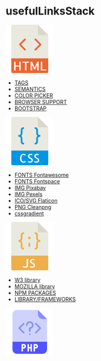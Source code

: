 # usefulLinksStack
![](./img/html.png)

- [TAGS](https://www.w3schools.com/tags/default.asp)
- [SEMANTICS](https://www.w3schools.com/html/html5_semantic_elements.asp)
- [COLOR PICKER](https://www.w3schools.com/colors/colors_picker.asp)
- [BROWSER SUPPORT](https://www.w3schools.com/tags/ref_html_browsersupport.asp)
- [BOOTSTRAP](https://getbootstrap.com/)

![](./img/css.png)

- [FONTS Fontawesome](https://fontawesome.com/)
- [FONTS Fontspace](https://www.fontspace.com/)
- [IMG Pixabay](https://pixabay.com/)
- [IMG Pexels](https://www.pexels.com/)
- [ICO/SVG Flaticon](https://www.flaticon.com/)
- [PNG Cleanpng](https://www.cleanpng.com/)
- [cssgradient](https://cssgradient.io/)

![](./img/js.png)

- [W3 library](https://www.w3schools.com/js/)
- [MOZILLA library](https://developer.mozilla.org/it/docs/Web/JavaScript)
- [NPM PACKAGES](https://www.npmjs.com/)
- [LIBRARY/FRAMEWORKS](https://www.javascripting.com/)

![](./img/php.png)
